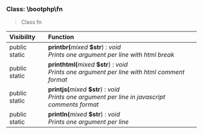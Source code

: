 

### Class: \bootphp\fn

> Class fn

| Visibility | Function |
|:-----------|:---------|
| public static | <strong>printbr(</strong><em>mixed</em> <strong>$str</strong>)</strong> : <em>void</em><br /><em>Prints one argument per line with html break</em> |
| public static | <strong>printhtml(</strong><em>mixed</em> <strong>$str</strong>)</strong> : <em>void</em><br /><em>Prints one argument per line with html comment format</em> |
| public static | <strong>printjs(</strong><em>mixed</em> <strong>$str</strong>)</strong> : <em>void</em><br /><em>Prints one argument per line in javascript comments format</em> |
| public static | <strong>println(</strong><em>mixed</em> <strong>$str</strong>)</strong> : <em>void</em><br /><em>Prints one argument per line</em> |

